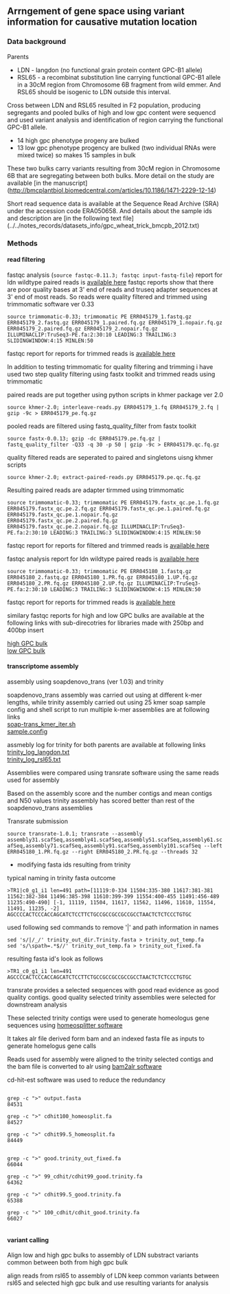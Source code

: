 ## Arrngement of gene space using variant information for causative mutation location

### Data background

Parents

* LDN - langdon (no functional grain protein content GPC-B1 allele)
* RSL65 - a recombinat substitution line carrying functional GPC-B1 allele in a 30cM region from Chromosome 6B fragment from wild emmer. And RSL65 should be isogenic to LDN outside this interval.


Cross between LDN and RSL65 resulted in F2 population, producing segregants and pooled bulks of high and low gpc content were sequencd and used variant analysis and identification of region carrying the functional GPC-B1 allele. 

* 14 high gpc phenotype progeny are bulked 
* 13 low gpc phenotype progency are bulked (two individual RNAs were mixed twice) so makes 15 samples in bulk

These two bulks carry variants resulting from 30cM region in Chromosome 6B that are segregating between both bulks. More detail on the study are available [in the manuscript] (http://bmcplantbiol.biomedcentral.com/articles/10.1186/1471-2229-12-14)

Short read sequence data is available at the Sequence Read Archive (SRA) under the accession code ERA050658. And details about the sample ids and description are [in the following text file] (../../notes_records/datasets_info/gpc_wheat_trick_bmcpb_2012.txt)



### Methods

#### read filtering

fastqc analysis (```source fastqc-0.11.3; fastqc input-fastq-file```)
report for ldn wildtype paired reads is [available here](./gpc_bsa/fastqc_reports/langdon)
fastqc reports show that there are poor quality bases at 3' end of reads and truseq adapter sequences at 3' end of most reads. So reads were quality filtered and trimmed using trimmomatic software ver 0.33

``` source trimmomatic-0.33; trimmomatic PE ERR045179_1.fastq.gz ERR045179_2.fastq.gz ERR045179_1.paired.fq.gz ERR045179_1.nopair.fq.gz ERR045179_2.paired.fq.gz ERR045179_2.nopair.fq.gz ILLUMINACLIP:TruSeq3-PE.fa:2:30:10 LEADING:3 TRAILING:3 SLIDINGWINDOW:4:15 MINLEN:50 ```

fastqc report for reports for trimmed reads is [available here](./gpc_bsa/fastqc_reports/langdon/trimmomatic)

In addition to testing trimmomatic for quality filtering and trimming
i have used two step quality filtering using fastx toolkit and trimmed reads using trimmomatic

paired reads are put together using python scripts in khmer package ver 2.0

``` source khmer-2.0; interleave-reads.py ERR045179_1.fq ERR045179_2.fq | gzip -9c > ERR045179_pe.fq.gz ```

pooled reads are filtered using fastq_quality_filter from fastx toolkit 

``` source fastx-0.0.13; gzip -dc ERR045179.pe.fq.gz | fastq_quality_filter -Q33 -q 30 -p 50 | gzip -9c > ERR045179.qc.fq.gz ```

quality filtered reads are seperated to paired and singletons uisng khmer scripts

```source khmer-2.0; extract-paired-reads.py ERR045179.pe.qc.fq.gz```

Resulting paired reads are adapter tirmmed using trimmomatic

```source trimmomatic-0.33; trimmomatic PE ERR045179.fastx_qc.pe.1.fq.gz ERR045179.fastx_qc.pe.2.fq.gz ERR045179.fastx_qc.pe.1.paired.fq.gz ERR045179.fastx_qc.pe.1.nopair.fq.gz ERR045179.fastx_qc.pe.2.paired.fq.gz ERR045179.fastx_qc.pe.2.nopair.fq.gz ILLUMINACLIP:TruSeq3-PE.fa:2:30:10 LEADING:3 TRAILING:3 SLIDINGWINDOW:4:15 MINLEN:50```

fastqc report for reports for filtered and trimmed reads is [available here](./gpc_bsa/fastqc_reports/langdon/fastx_quality_timmo)


fastqc analysis report for ldn wildtype paired reads is [available here](./gpc_bsa/fastqc_reports/rsl65)


```source trimmomatic-0.33; trimmomatic PE ERR045180_1.fastq.gz ERR045180_2.fastq.gz ERR045180_1.PR.fq.gz ERR045180_1.UP.fq.gz ERR045180_2.PR.fq.gz ERR045180_2.UP.fq.gz ILLUMINACLIP:TruSeq3-PE.fa:2:30:10 LEADING:3 TRAILING:3 SLIDINGWINDOW:4:15 MINLEN:50```

fastqc report for reports for trimmed reads is [available here](./gpc_bsa/fastqc_reports/rsl65/trimmo)

similary fastqc reports for high and low GPC bulks are available at the following links with sub-direcotries for libraries made with 250bp and 400bp insert

[high GPC bulk](./gpc_bsa/fastqc_reports/highgpc_bulk)		
[low GPC bulk](./gpc_bsa/fastqc_reports/lowgpc_bulk)

#### transcriptome assembly

assembly using soapdenovo_trans (ver 1.03) and trinity

soapdenovo_trans assembly was carried out using at different k-mer lengths, while trinity assembly carried out using 25 kmer
soap sample config and shell script to run multiple k-mer assemblies are at following links		
[soap-trans\_kmer\_iter.sh](./assembly_params/soap-trans_kmer_iter.sh)		
[sample.config](./assembly_params/sample.config)

assmebly log for trinity for both parents are available at following links		
[trinity\_log\_langdon.txt](./assembly_params/trinity_log_langdon.txt)		
[trinity\_log\_rsl65.txt](./assembly_params/trinity_log_rsl65.txt)

Assemblies were compared using transrate software using the same reads used for assembly

Based on the assembly score and the number contigs and mean contigs and N50 values trinity assembly has scored better than rest of the soapdenovo_trans assemblies

Transrate submission

```source transrate-1.0.1; transrate --assembly assembly31.scafSeq,assembly41.scafSeq,assembly51.scafSeq,assembly61.scafSeq,assembly71.scafSeq,assembly91.scafSeq,assembly101.scafSeq --left ERR045180_1.PR.fq.gz --right ERR045180_2.PR.fq.gz --threads 32```


* modifying fasta ids resulting from trinity

typical naming in trinity fasta outcome

```
>TR1|c0_g1_i1 len=491 path=[11119:0-334 11504:335-380 11617:381-381 11562:382-384 11496:385-398 11610:399-399 11554:400-455 11491:456-489 11235:490-490] [-1, 11119, 11504, 11617, 11562, 11496, 11610, 11554, 11491, 11235, -2]
AGCCCCACTCCCACCAGCATCTCCTTCTGCCGCCGCCGCCGCCTAACTCTCTCCCTGTGC
```

used following  sed commands to remove '|' and path information in names

```
sed 's/|/_/' trinity_out_dir.Trinity.fasta > trinity_out_temp.fa
sed 's/\spath=.*$//' trinity_out_temp.fa > trinity_out_fixed.fa

```

resulting fasta id's look as follows

```
>TR1_c0_g1_i1 len=491
AGCCCCACTCCCACCAGCATCTCCTTCTGCCGCCGCCGCCGCCTAACTCTCTCCCTGTGC
```


transrate provides a selected sequences with good read evidence as good quality contigs.
good quality selected trinity assemblies were selected for downstream analysis

These selected trinity contigs were used to generate homeologus gene sequences using [homeosplitter software](http://bmcbioinformatics.biomedcentral.com/articles/10.1186/1471-2105-14-S15-S15)

It takes alr file derived form bam and an indexed fasta file as inputs to generate homelogus gene calls

Reads used for assembly were aligned to the trinity selected contigs and the bam file is converted to alr 
using [bam2alr software](http://kimura.univ-montp2.fr/calcul_isem.wp/isem-softwares/logiciels/)


cd-hit-est software was used to reduce the redundancy 


```

grep -c ">" output.fasta
84531

grep -c ">" cdhit100_homeosplit.fa
84527

grep -c ">" cdhit99.5_homeosplit.fa
84449


grep -c ">" good.trinity_out_fixed.fa
66044

grep -c ">" 99_cdhit/cdhit99_good.trinity.fa
64362

grep -c ">" cdhit99.5_good.trinity.fa
65388

grep -c ">" 100_cdhit/cdhit_good.trinity.fa
66027


```

#### variant calling

Align low and high gpc bulks to assembly of LDN
substract variants common between both from high gpc bulk

align reads from rsl65 to assembly of LDN
keep common variants between rsl65 and selected high gpc bulk
and use resulting variants for analysis



